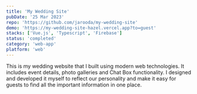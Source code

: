 ```yaml
---
title: 'My Wedding Site'
pubDate: '25 Mar 2023'
repo: 'https://github.com/jarooda/my-wedding-site'
demo: 'https://my-wedding-site-hazel.vercel.app?to=guest'
stacks: ['Vue.js', 'Typescript', 'Firebase']
status: 'completed'
category: 'web-app'
platform: 'web'
---
```


This is my wedding website that I built using modern web technologies. It includes event details, photo galleries and Chat Box functionality. I designed and developed it myself to reflect our personality and make it easy for guests to find all the important information in one place.

